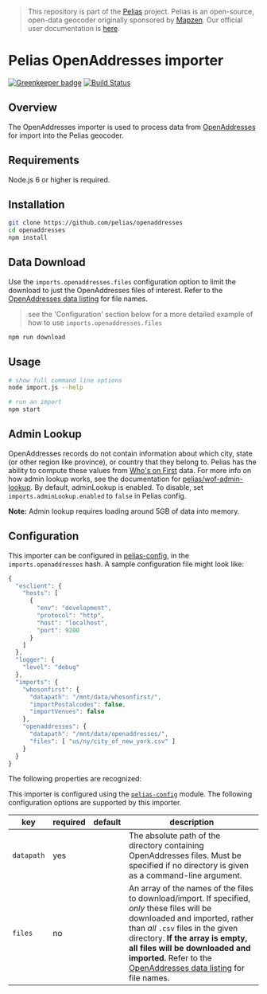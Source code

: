 >This repository is part of the [Pelias](https://github.com/pelias/pelias)
>project. Pelias is an open-source, open-data geocoder originally sponsored by
>[Mapzen](https://www.mapzen.com/). Our official user documentation is
>[here](https://github.com/pelias/documentation).

# Pelias OpenAddresses importer

[![Greenkeeper badge](https://badges.greenkeeper.io/pelias/openaddresses.svg)](https://greenkeeper.io/)
[![Build Status](https://travis-ci.org/pelias/openaddresses.svg?branch=master)](https://travis-ci.org/pelias/openaddresses)

## Overview

The OpenAddresses importer is used to process data from [OpenAddresses](http://openaddresses.io/)
for import into the Pelias geocoder.

## Requirements

Node.js 6 or higher is required.

## Installation
```bash
git clone https://github.com/pelias/openaddresses
cd openaddresses
npm install
```

## Data Download
Use the `imports.openaddresses.files` configuration option to limit the download to just the OpenAddresses files of interest.
Refer to the [OpenAddresses data listing]( http://results.openaddresses.io/?runs=all#runs) for file names.

> see the 'Configuration' section below for a more detailed example of how to use `imports.openaddresses.files`

```bash
npm run download
```

## Usage
```bash
# show full command line options
node import.js --help

# run an import
npm start
```

## Admin Lookup
OpenAddresses records do not contain information about which city, state (or
other region like province), or country that they belong to. Pelias has the
ability to compute these values from [Who's on First](http://whosonfirst.mapzen.com/) data.
For more info on how admin lookup works, see the documentation for
[pelias/wof-admin-lookup](https://github.com/pelias/wof-admin-lookup). By default,
adminLookup is enabled.  To disable, set `imports.adminLookup.enabled` to `false` in Pelias config.

**Note:** Admin lookup requires loading around 5GB of data into memory.

## Configuration
This importer can be configured in [pelias-config](https://github.com/pelias/config), in the `imports.openaddresses`
hash. A sample configuration file might look like:

```javascript
{
  "esclient": {
    "hosts": [
      {
        "env": "development",
        "protocol": "http",
        "host": "localhost",
        "port": 9200
      }
    ]
  },
  "logger": {
    "level": "debug"
  },
  "imports": {
    "whosonfirst": {
      "datapath": "/mnt/data/whosonfirst/",
      "importPostalcodes": false,
      "importVenues": false
    },
    "openaddresses": {
      "datapath": "/mnt/data/openaddresses/",
      "files": [ "us/ny/city_of_new_york.csv" ]
    }
  }
}
```

The following properties are recognized:

This importer is configured using the [`pelias-config`](https://github.com/pelias/config) module.
The following configuration options are supported by this importer.

| key | required | default | description |
| --- | --- | --- | --- |
| `datapath` | yes | | The absolute path of the directory containing OpenAddresses files. Must be specified if no directory is given as a command-line argument. |
| `files` | no | | An array of the names of the files to download/import. If specified, *only* these files will be downloaded and imported, rather than *all* `.csv` files in the given directory. **If the array is empty, all files will be downloaded and imported.** Refer to the [OpenAddresses data listing]( http://results.openaddresses.io/?runs=all#runs) for file names.|

